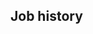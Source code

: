 <!-- # A variant of the full version, but with slightly different ordering to make better use of the space.-->
<!-- do include src/header/exampleHeaderWithoutCols.md -->
<!-- do include src/intro/longIntro.md -->
<!-- do include src/keySkills/exampleKeySkills.md -->
<!-- do include src/util/pageBreak.md -->

## Job history
<!-- do include src/jobHistory/exampleRecentJobHistory.md -->
<!-- do include src/jobHistory/exampleOlderJobHistory.md -->
